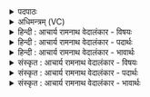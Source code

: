 <details><summary>पदपाठः</summary>

प्र꣡ति꣢꣯। अ꣣स्मै। पि꣡पी꣢꣯षते। वि꣡श्वा꣢꣯नि। वि꣣दु꣡षे꣢। भ꣣र। अरङ्गमा꣡य꣢। अ꣣रम्। ग꣡मा꣢य। ज꣡ग्म꣢꣯ये। अ꣡प꣢꣯श्चादध्वने। अ꣡प꣢꣯श्चा। द꣣ध्वने। न꣡रः꣢꣯। १४४०।
</details>

<details><summary>अधिमन्त्रम् (VC)</summary>

- इन्द्रः
- भरद्वाजो बार्हस्पत्यः
- अनुष्टुप्
- गान्धारः
</details>

<details><summary>हिन्दी : आचार्य रामनाथ वेदालंकार - विषयः</summary>

प्रथम ऋचा की व्याख्या पूर्वार्चिक में ३५२ क्रमाङ्क पर परमात्मा और आचार्य के विषय में की जा चुकी है। यहाँ जगदीश्वर की उपासना का विषय दर्शाते हैं।
</details>

<details><summary>हिन्दी : आचार्य रामनाथ वेदालंकार - पदार्थः</summary>

पदार्थान्वयभाषाः -  हे मानव! (नरः)पुरुषार्थी तू(पिपीषते)तेरे श्रद्धारस को पान करने के इच्छुक, (विश्वानि विदुषे)सब जानने योग्य विषयों को जाननेवाले, (अरङ्गमाय)पर्याप्त देनेवाले, (जग्मये)क्रियाशील, (अपश्चा-दध्वने)पीछे पग न रखनेवाले(अस्मै)इस इन्द्र जगदीश्वर के लिए(प्रतिभर)श्रद्धा का उपहार प्रदान कर ॥१॥
</details>

<details><summary>हिन्दी : आचार्य रामनाथ वेदालंकार - भावार्थः</summary>

भावार्थभाषाः -  परमात्मा में श्रद्धा रखता हुआ मनुष्य कभी जीवन में पतन को प्राप्त नहीं करता ॥१॥
</details>

<details><summary>संस्कृत : आचार्य रामनाथ वेदालंकार - विषयः</summary>

तत्र प्रथमा ऋक् पूर्वार्चिके ३५२ क्रमाङ्के परमात्मन आचार्यस्य च विषये व्याख्याता। अत्र जगदीश्वरोपासनाविषयः प्रदर्श्यते।
</details>

<details><summary>संस्कृत : आचार्य रामनाथ वेदालंकार - पदार्थः</summary>

पदार्थान्वयभाषाः -  हे मानव! (नरः)पुरुषार्थी त्वम्(पिपीषते)तव श्रद्धारसं पातुमिच्छते, (विश्वानि विदुषे)सर्वाणि ज्ञेयानि जानते, (अरङ्गमाय)पर्याप्तप्रदायिने।[अरं पर्याप्तं गमयति प्रापयतीति अरङ्गमः तस्मै।] (जग्मये)क्रियाशीलाय।[अत्र ‘आदृगमहनजनः किकिनौ लिट् च’ अ० ३।२।१७१ इति गम्लृ गतौ धातोः किन् प्रत्ययः,तस्य च लिड्वद्भावाद् द्वित्वम्।] (अपश्चा-दध्वने)अपश्चाद्गामिने[दध्यति गतिकर्मा,निरु० २।१४,वनिप्।] (अस्मै)एतस्मै इन्द्राय जगदीश्वराय(प्रतिभर)श्रद्धायाः उपहारं प्रयच्छ ॥१॥२
</details>

<details><summary>संस्कृत : आचार्य रामनाथ वेदालंकार - भावार्थः</summary>

भावार्थभाषाः -  परमात्मनि श्रद्दधानो मनुष्यः कदापि जीवने पतनं न प्राप्नोति ॥१॥
</details>
